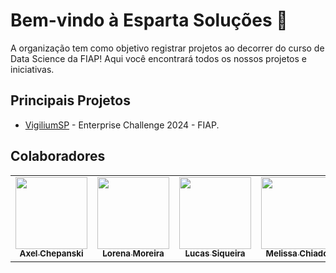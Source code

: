 # Bem-vindo à Esparta Soluções 👋

A organização tem como objetivo registrar projetos ao decorrer do curso de Data Science da FIAP!
Aqui você encontrará todos os nossos projetos e iniciativas. 


## Principais Projetos

- [VigiliumSP](https://github.com/Esparta-Solucoes/VigilumSP) - Enterprise Challenge 2024 - FIAP.


## Colaboradores

<table align="center">
  <tr>
    <td align="center">
      <a href="https://github.com/AxelPCG">
        <img src="https://avatars.githubusercontent.com/u/53865582?v=4" width="115"><br>
        <sub><b>Axel Chepanski</b></sub>
      </a>
    </td>
    <td align="center">
      <a href="https://github.com/llooorena">
        <img src="https://avatars.githubusercontent.com/u/159478079?v=4" width="115"><br>
        <sub><b>Lorena Moreira</b></sub>
      </a>
    </td>
    <td align="center">
      <a href="https://github.com/LucasSiqueiraNaN">
        <img src="https://avatars.githubusercontent.com/u/89342760?v=4" width="115"><br>
        <sub><b>Lucas Siqueira</b></sub>
      </a>
    </td>
    <td align="center">
      <a href="https://github.com/melissa-chiado">
        <img src="https://avatars.githubusercontent.com/u/137797898?v=4" width="115"><br>
        <sub><b>Melissa Chiado</b></sub>
      </a>
    </td>
  </tr>
</table>
